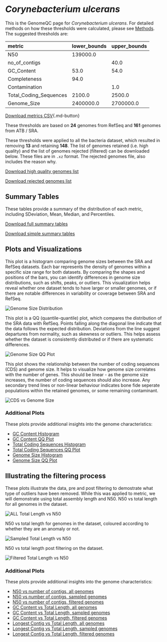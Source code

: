 # *Corynebacterium ulcerans*

This is the GenomeQC page for *Corynebacterium ulcerans*. For detailed methods on how these thresholds were calculated, please see [Methods](../../methods.md).
The suggested thresholds are: 

| metric                 | lower_bounds   | upper_bounds   |
|:-----------------------|:---------------|:---------------|
| N50                    | 139000.0       |                |
| no_of_contigs          |                | 40.0           |
| GC_Content             | 53.0           | 54.0           |
| Completeness           | 94.0           |                |
| Contamination          |                | 1.0            |
| Total_Coding_Sequences | 2100.0         | 2500.0         |
| Genome_Size            | 2400000.0      | 2700000.0      |

[Download metrics CSV](Corynebacterium_ulcerans_metrics.csv){.md-button}


These thresholds are based on **24** genomes from RefSeq and **161** genomes from ATB / SRA.

These thresholds were applied to all the bacteria dataset, which resulted in removing **13** and retaining **148**.
The list of genomes retained (i.e. high quality) and the list of genomes rejected (filtered) can be downloaded below. These files are in `.xz` format. The rejected genomes file, also includes the reason why.

[Download high quality genomes list](Corynebacterium_ulcerans_high_quality_genomes.csv.xz)


[Download rejected genomes list](Corynebacterium_ulcerans_filtered_out_genomes.csv.xz)



## Summary Tables
These tables provide a summary of the distribution of each metric, including SDeviation, Mean, Median, and Percentiles.

[Download full summary tables](summary.csv)

[Download simple summary tables](selected_summary.csv)

## Plots and Visualizations

This plot is a histogram comparing genome sizes between the SRA and RefSeq datasets. Each bar represents the density of genomes within a specific size range for both datasets. By comparing the shapes and positions of the bars, you can identify differences in genome size distributions, such as shifts, peaks, or outliers. This visualization helps reveal whether one dataset tends to have larger or smaller genomes, or if there are notable differences in variability or coverage between SRA and RefSeq.

![Genome Size Distribution](Genome_Size_refseq_histogram_kde.png)

This plot is a QQ (quantile-quantile) plot, which compares the distribution of the SRA data with RefSeq. Points falling along the diagonal line indicate that the data follows the expected distribution. Deviations from the line suggest departures from normality, such as skewness or outliers. This helps assess whether the dataset is consistently distributed or if there are systematic differences.

![Genome Size QQ Plot](Genome_Size_refseq_qqplot.png)

This plot shows the relationship between the number of coding sequences (CDS) and genome size. It helps to visualize how genome size correlates with the number of genes. This should be linear - as the genome size increases, the number of coding sequences should also increase. Any secondary trend lines or non-linear behaviour indicates bone fide seperate populations within the retained genomes, or some remaining contaminant. 

![CDS vs Genome Size](Corynebacterium_ulcerans_CDS_vs_Genome_Size.png)

### Additional Plots

These plots provide additional insights into the genome characteristics:

- [GC Content Histogram](GC_Content_refseq_histogram_kde.png)
- [GC Content QQ Plot](GC_Content_refseq_qqplot.png)
- [Total Coding Sequences Histogram](Total_Coding_Sequences_refseq_histogram_kde.png)
- [Total Coding Sequences QQ Plot](Total_Coding_Sequences_refseq_qqplot.png)
- [Genome Size Histogram](Genome_Size_refseq_histogram_kde.png)
- [Genome Size QQ Plot](Genome_Size_refseq_qqplot.png)
## Illustrating the filtering process
These plots illustrate the data, pre and post filtering to demostrate what type of outliers have been removed. While this was applied to metric, we will demonstrate using total assembly length and N50.
N50 vs total length for all genomes in the dataset.

![ALL Total Length vs N50](Corynebacterium_ulcerans_all_total_length_N50.png)

N50 vs total length for genomes in the dataset, coloured according to whether they are an anomaly or not.

![Sampled Total Length vs N50](Corynebacterium_ulcerans_sample_total_length_N50.png)

N50 vs total length post filtering on the dataset.

![Filtered Total Length vs N50](Corynebacterium_ulcerans_filt_total_length_N50.png)

### Additional Plots

These plots provide additional insights into the genome characteristics:

- [N50 vs number of contigs, all genomes](Corynebacterium_ulcerans_all_N50_number.png)
- [N50 vs number of contigs, sampled genomes](Corynebacterium_ulcerans_sample_N50_number.png)
- [N50 vs number of contigs, filtered genomes](Corynebacterium_ulcerans_filt_N50_number.png)
- [GC Content vs Total Length, all genomes](Corynebacterium_ulcerans_all_total_length_GC_Content.png)
- [GC Content vs Total Length, sampled genomes](Corynebacterium_ulcerans_sample_total_length_GC_Content.png)
- [GC Content vs Total Length, filtered genomes](Corynebacterium_ulcerans_filt_total_length_GC_Content.png)
- [Longest Contig vs Total Length, all genomes](Corynebacterium_ulcerans_all_total_length_longest.png)
- [Longest Contig vs Total Length, sampled genomes](Corynebacterium_ulcerans_sample_total_length_longest.png)
- [Longest Contig vs Total Length, filtered genomes](Corynebacterium_ulcerans_filt_total_length_longest.png)
